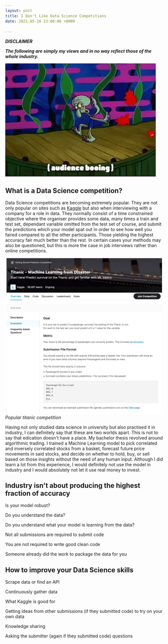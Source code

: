 ```yaml
---
layout: post
title: I Don't Like Data Science Competitions
date: 2021-05-16 23:00:00 +0000

---
```


***DISCLAIMER***

***The following are simply my views and in no way reflect those of the whole industry.***

![alt text](/images/audience-booing.gif "Logo Title Text 1")

## What is a Data Science competition?

Data Science competitions are becoming extremely popular. They are not only popular on sites such as [Kaggle](https://www.kaggle.com/) but also when interviewing with a company for a role in data. They normally consist of a time constrained objective where the organiser provides some data, many times a train and test set, dependant variable omitted from the test set of course, and submit the predictions which your model spat out in order to see how well you faired compared to all the other participants. Those yielding the highest accuracy fair much better than the rest. In certain cases your methods may also be questioned, but this is more the case in job interviews rather than online competitions.

![alt text](/images/titanic-competition.png "Logo Title Text 1")
*Popular titanic competition*

Having not only studied data science in university but also practised it in industry, I can definitely say that these are two worlds apart. This is not to say that edication doesn't have a place. My bachelor thesis revolved around algorithmic trading. I trained a Machine Learning model to pick correlated and inversely correlated stocks from a basket, forecast future price movements in said stocks, and decide on whether to hold, buy, or sell based on those insights without the need of any human input. Although I did learn a lot from this experience, I would definitely not use the model in industry and I would absolutely not let it use real money to invest.

## Industry isn't about producing the highest fraction of accuracy

Is your model robust?

Do you understand the data?

Do you understand what your model is learning from the data?

Not all submissions are required to submit code

You are not required to write good clean code

Someone already did the work to package the data for you

## How to improve your Data Science skills

Scrape data or find an API

Continuously gather data

What Kaggle is good for

Getting ideas from other submissions (if they submitted code) to try on your own data

Knowledge sharing

Asking the submitter (again if they submitted code) questions